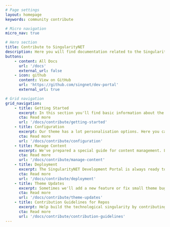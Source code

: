 ```yaml
---
# Page settings
layout: homepage
keywords: community contribute

# Micro navigation
micro_nav: true

# Hero section
title: Contribute to SingularityNET
description: Here you will find documentation related to the SingularityNET Developer Portal itself. Learn how to contribute content, launch your own local version of the SingularityNET Developer Portal, and how to use the right styling.
buttons:
    - content: All Docs
      url: '/docs'
      external_url: false
    - icon: github
      content: View on GitHub
      url: 'https://github.com/singnet/dev-portal'
      external_url: true

# Grid navigation
grid_navigation:
    - title: Getting Started
      excerpt: In this section you'll find basic information about the SingularityNET Developer Portal theme and how to install it and use it properly.
      cta: Read more
      url: '/docs/contribute/getting-started'
    - title: Configuration
      excerpt: Our theme has a lot personalisation options. Here you can go through every single one available and set it properly to your wishes.
      cta: Read more
      url: '/docs/contribute/configuration'
    - title: Manage Content
      excerpt: We've prepared a special guide for content management. Let's learn how to add syntax highlighting, examples, callouts and much more.
      cta: Read more
      url: '/docs/contribute/manage-content'
    - title: Deployment
      excerpt: The SingularityNET Development Portal is always ready to deploy! You can host your own version on private web hosting, GitHub Pages or GitLab Pages. Choose the most suitable solution and deploy!
      cta: Read more
      url: '/docs/contribute/deployment'
    - title: Theme Updates
      excerpt: Sometimes we'll add a new feature or fix small theme bugs, and you'll need to update your SingularityNET Developer Portal in case you have installed it locally. In this section you can find a full theme update guide.
      cta: Read more
      url: '/docs/contribute/theme-updates'
    - title: Contribution Guidelines for Repos
      excerpt: Help build the technological singularity by contributing to the SingularityNET project.
      cta: Read more
      url: '/docs/contribute/contribution-guidelines'
---
```

